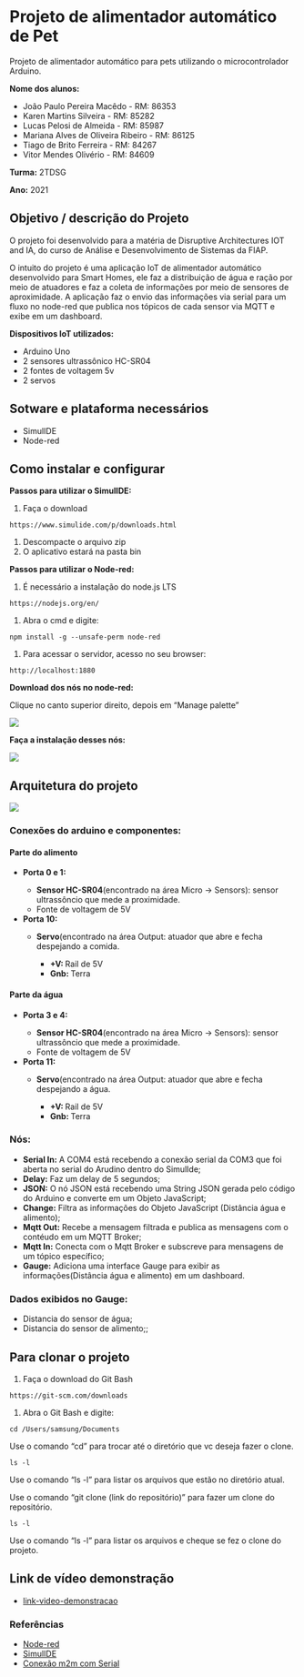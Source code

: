 # Projeto de alimentador automático de Pet

Projeto de alimentador automático para pets utilizando o microcontrolador Arduino.

**Nome dos alunos:**

- João Paulo Pereira Macêdo - RM: 86353
- Karen Martins Silveira - RM: 85282
- Lucas Pelosi de Almeida - RM: 85987
- Mariana Alves de Oliveira Ribeiro - RM: 86125
- Tiago de Brito Ferreira - RM: 84267
- Vitor Mendes Olivério - RM: 84609

**Turma:** 2TDSG

**Ano:** 2021

## Objetivo / descrição do Projeto

O projeto foi desenvolvido para a matéria de Disruptive Architectures IOT and IA, do curso de Análise e Desenvolvimento de Sistemas da FIAP.

O intuito do projeto é uma aplicação IoT de alimentador automático desenvolvido para Smart Homes, ele faz a distribuição de água e ração por meio de atuadores e faz a coleta de informações por meio de sensores de aproximidade. A aplicação faz o envio das informações via serial para um fluxo no node-red que publica nos tópicos de cada sensor via MQTT e exibe em um dashboard.

**Dispositivos IoT utilizados:**

- Arduino Uno
- 2 sensores ultrassônico HC-SR04
- 2 fontes de voltagem 5v
- 2 servos

## Sotware e plataforma necessários

- SimulIDE
- Node-red

## Como instalar e configurar

**Passos para utilizar o SimulIDE:**

1. Faça o download

```
https://www.simulide.com/p/downloads.html
```

1. Descompacte o arquivo zip
2. O aplicativo estará na pasta bin

**Passos para utilizar o Node-red:**

1. É necessário a instalação do node.js LTS

```
https://nodejs.org/en/
```

1. Abra o cmd e digite:

```
npm install -g --unsafe-perm node-red
```

1. Para acessar o servidor, acesso no seu browser:

```
http://localhost:1880
```

**Download dos nós no node-red:**

Clique no canto superior direito, depois em “Manage palette”

<img src="AlimentadorAutomaticoPet/Imagens/cofigurations-node-red.jpg">

**Faça a instalação desses nós:**

<img src="AlimentadorAutomaticoPet/Imagens/nodes-node-red.jpg">

## Arquitetura do projeto

<img src="AlimentadorAutomaticoPet/Imagens/Arquitetura-SmartFeed.jpeg">

### Conexões do arduino e componentes:

<h4>Parte do alimento</h4>
<ul>
	<li><b>Porta 0 e 1: </b></li>
	<ul>
		<li><b>Sensor HC-SR04</b>(encontrado na área Micro -> Sensors): sensor ultrassôncio que mede a proximidade.</li>
        	<li>Fonte de voltagem de 5V</li>
      	</ul>
  	<li><b>Porta 10: </b></li>
	<ul>
		<li><b>Servo</b>(encontrado na área Output: atuador que abre e fecha despejando a comida.</li>
      		<ul>
        		<li><b>+V: </b> Rail de 5V</li>
        		<li><b>Gnb: </b> Terra</li>
      		</ul>
	</ul>
 </ul>
      
<h4>Parte da água</h4>
<ul>
	<li><b>Porta 3 e 4: </b></li>
	<ul>
		<li><b>Sensor HC-SR04</b>(encontrado na área Micro -> Sensors): sensor ultrassôncio que mede a proximidade.</li>
        	<li>Fonte de voltagem de 5V</li>
      	</ul>
  	<li><b>Porta 11: </b></li>
	<ul>
		<li><b>Servo</b>(encontrado na área Output: atuador que abre e fecha despejando a água.</li>
      		<ul>
        		<li><b>+V: </b> Rail de 5V</li>
        		<li><b>Gnb: </b> Terra</li>
      		</ul>
	</ul>
 </ul>

### Nós:

- **Serial In:** A COM4 está recebendo a conexão serial da COM3 que foi aberta no serial do Arudino dentro do SimulIde;
- **Delay:** Faz um delay de 5 segundos;
- **JSON:** O nó JSON está recebendo uma String JSON gerada pelo código do Arduino e converte em um Objeto JavaScript;
- **Change:** Filtra as informações do Objeto JavaScript (Distância água e alimento);
- **Mqtt Out:** Recebe a mensagem filtrada e publica as mensagens com o contéudo em um MQTT Broker;
- **Mqtt In:** Conecta com o Mqtt Broker e subscreve para mensagens de um tópico específico;
- **Gauge:** Adiciona uma interface Gauge para exibir as informações(Distância água e alimento) em um dashboard.

### Dados exibidos no **Gauge**:

- Distancia do sensor de água;
- Distancia do sensor de alimento;;

## Para clonar o projeto

1. Faça o download do Git Bash

```
https://git-scm.com/downloads
```

1. Abra o Git Bash e digite:

```
cd /Users/samsung/Documents
```

Use o comando “cd” para trocar até o diretório que vc deseja fazer o clone.

```
ls -l
```

Use o comando “ls -l” para listar os arquivos que estão no diretório atual.

Use o comando “git clone (link do repositório)” para fazer um clone do repositório.

```
ls -l
```

Use o comando “ls -l” para listar os arquivos e cheque se fez o clone do projeto.

## Link de vídeo demonstração
- [link-video-demonstracao](https://www.loom.com/share/b8ff4dfd1ea24c499fcbc4116b373ce3)
### Referências

- [Node-red](https://nodered.org/docs/getting-started/local)
- [SimulIDE](https://www.simulide.com/index.html)
- [Conexão m2m com Serial](https://www.youtube.com/watch?v=I6YIPL_p-L0)
